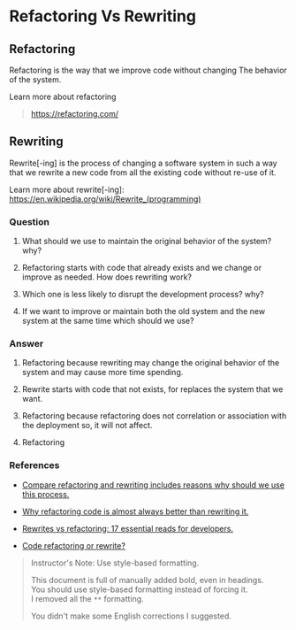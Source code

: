 
# Refactoring Vs Rewriting

## Refactoring

Refactoring is the way that we improve code without changing The behavior of the system.

Learn more about refactoring
>https://refactoring.com/

## Rewriting

Rewrite[-ing] is the process of changing a software system in such a way that we rewrite a new code from all the existing code without re-use of it.

Learn more about rewrite[-ing]: 
https://en.wikipedia.org/wiki/Rewrite_(programming)

### Question

1. What should we use to maintain the original behavior of the system? why?

2. Refactoring starts with code that already exists and we change or improve as needed. How does rewriting work?

3. Which one is less likely to disrupt the development process? why?

4. If we want to improve or maintain both the old system and the new system at the same time which should we use?


### Answer
1. Refactoring because rewriting may change the original behavior of the system and may cause more time spending.

2. Rewrite starts with code that not exists, for replaces the system that we want.

3. Refactoring because refactoring does not correlation or association with the deployment so, it will not affect.

4. Refactoring


### References
- [Compare refactoring and rewriting includes reasons why should we use this process.](https://medium.com/@sergioserra/application-refactoring-vs-rewrite-eaa25d9eea4d)

- [Why refactoring code is almost always better than rewriting it.](https://www.ben-morris.com/why-refactoring-code-is-almost-always-better-than-rewriting-it/)

- [Rewrites vs refactoring: 17 essential reads for developers.](https://techbeacon.com/app-dev-testing/rewrites-vs-refactoring-17-essential-reads-developers)

- [Code refactoring or rewrite?](https://www.datree.io/resources/legacy-code-refactoring)

> Instructor's Note: Use style-based formatting.
>
> This document is full of manually added bold, even in headings.    
> You should use style-based formatting instead of forcing it.    
> I removed all the `**` formatting.
> 
> You didn't make some English corrections I suggested.
